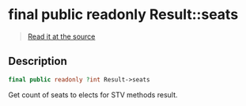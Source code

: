 # final public readonly Result::seats

> [Read it at the source](https://github.com/julien-boudry/Condorcet/blob/master/src/Result.php#L22)

## Description    

```php
final public readonly ?int Result->seats 
```

Get count of seats to elects for STV methods result.
